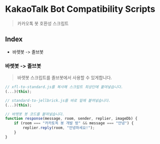 # KakaoTalk Bot Compatibility Scripts

> 카카오톡 봇 호환성 스크립트

## Index

- 바렛봇 -> 졸브봇

### 바렛봇 -> 졸브봇

> 바렛봇 스크립트를 졸브봇에서 사용할 수 있게합니다.

```javascript
// xfl-to-standard.js를 복사해 스크립트 최상단에 붙여넣습니다.
(...)(this);

// standard-to-jellbrick.js를 바로 밑에 붙여넣습니다.
(...)(this);

// 바렛봇 봇 코드를 붙여넣습니다.
function response(message, room, sender, replier, imageDb) {
    if (room === "카카토옥 봇 개발 방" && message === "안녕") {
        replier.reply(room, "안녕하세요!");
    }
}
```